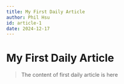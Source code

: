 ```yaml
---
title: My First Daily Article
author: Phil Hsu
id: article-1
date: 2024-12-17
---
```

# My First Daily Article

> The content of first daily article is here